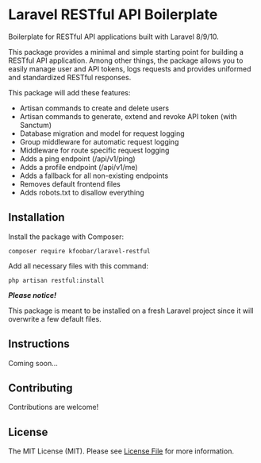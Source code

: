 # Laravel RESTful API Boilerplate

Boilerplate for RESTful API applications built with Laravel 8/9/10.

This package provides a minimal and simple starting point for building a 
RESTful API application. Among other things, the package allows you to easily 
manage user and API tokens, logs requests and provides uniformed and standardized 
RESTful responses.

This package will add these features:
- Artisan commands to create and delete users
- Artisan commands to generate, extend and revoke API token (with Sanctum)
- Database migration and model for request logging
- Group middleware for automatic request logging
- Middleware for route specific request logging
- Adds a ping endpoint (/api/v1/ping)
- Adds a profile endpoint (/api/v1/me)
- Adds a fallback for all non-existing endpoints
- Removes default frontend files
- Adds robots.txt to disallow everything

## Installation

Install the package with Composer:

`
composer require kfoobar/laravel-restful
`

Add all necessary files with this command:

`
php artisan restful:install
`

***Please notice!***

This package is meant to be installed on a fresh Laravel project since it will overwrite a few default files.


## Instructions

Coming soon...

## Contributing

Contributions are welcome!

## License

The MIT License (MIT). Please see [License File](LICENSE) for more information.
